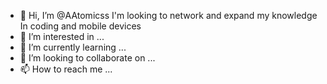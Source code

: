 - 👋 Hi, I’m @AAtomicss I'm looking to 
network and expand my knowledge
In coding and mobile devices 
- 👀 I’m interested in ...
- 🌱 I’m currently learning ...
- 💞️ I’m looking to collaborate on ...
- 📫 How to reach me ...

<!---
AAtomicss/AAtomicss is a ✨ special ✨ repository because its `README.md` (this file) appears on your GitHub profile.
You can click the Preview link to take a look at your changes.
--->
